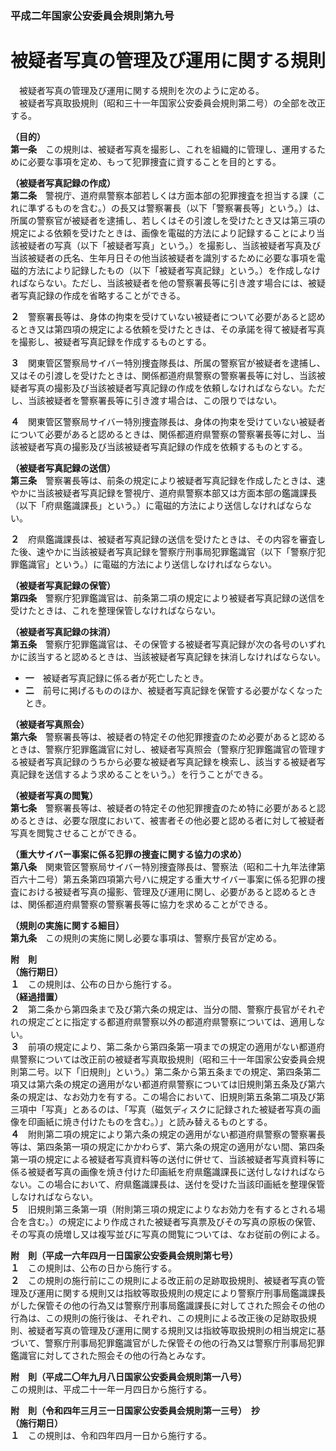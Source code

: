 ### 平成二年国家公安委員会規則第九号  
# 被疑者写真の管理及び運用に関する規則  
　被疑者写真の管理及び運用に関する規則を次のように定める。  
　被疑者写真取扱規則（昭和三十一年国家公安委員会規則第二号）の全部を改正する。  
  
**（目的）**  
**第一条**　この規則は、被疑者写真を撮影し、これを組織的に管理し、運用するために必要な事項を定め、もって犯罪捜査に資することを目的とする。  
  
**（被疑者写真記録の作成）**  
**第二条**　警視庁、道府県警察本部若しくは方面本部の犯罪捜査を担当する課（これに準ずるものを含む。）の長又は警察署長（以下「警察署長等」という。）は、所属の警察官が被疑者を逮捕し、若しくはその引渡しを受けたとき又は第三項の規定による依頼を受けたときは、画像を電磁的方法により記録することにより当該被疑者の写真（以下「被疑者写真」という。）を撮影し、当該被疑者写真及び当該被疑者の氏名、生年月日その他当該被疑者を識別するために必要な事項を電磁的方法により記録したもの（以下「被疑者写真記録」という。）を作成しなければならない。ただし、当該被疑者を他の警察署長等に引き渡す場合には、被疑者写真記録の作成を省略することができる。  
  
**２**　警察署長等は、身体の拘束を受けていない被疑者について必要があると認めるとき又は第四項の規定による依頼を受けたときは、その承諾を得て被疑者写真を撮影し、被疑者写真記録を作成するものとする。  
  
**３**　関東管区警察局サイバー特別捜査隊長は、所属の警察官が被疑者を逮捕し、又はその引渡しを受けたときは、関係都道府県警察の警察署長等に対し、当該被疑者写真の撮影及び当該被疑者写真記録の作成を依頼しなければならない。ただし、当該被疑者を警察署長等に引き渡す場合は、この限りではない。  
  
**４**　関東管区警察局サイバー特別捜査隊長は、身体の拘束を受けていない被疑者について必要があると認めるときは、関係都道府県警察の警察署長等に対し、当該被疑者写真の撮影及び当該被疑者写真記録の作成を依頼するものとする。  
  
**（被疑者写真記録の送信）**  
**第三条**　警察署長等は、前条の規定により被疑者写真記録を作成したときは、速やかに当該被疑者写真記録を警視庁、道府県警察本部又は方面本部の鑑識課長（以下「府県鑑識課長」という。）に電磁的方法により送信しなければならない。  
  
**２**　府県鑑識課長は、被疑者写真記録の送信を受けたときは、その内容を審査した後、速やかに当該被疑者写真記録を警察庁刑事局犯罪鑑識官（以下「警察庁犯罪鑑識官」という。）に電磁的方法により送信しなければならない。  
  
**（被疑者写真記録の保管）**  
**第四条**　警察庁犯罪鑑識官は、前条第二項の規定により被疑者写真記録の送信を受けたときは、これを整理保管しなければならない。  
  
**（被疑者写真記録の抹消）**  
**第五条**　警察庁犯罪鑑識官は、その保管する被疑者写真記録が次の各号のいずれかに該当すると認めるときは、当該被疑者写真記録を抹消しなければならない。  
* **一**　被疑者写真記録に係る者が死亡したとき。  
* **二**　前号に掲げるもののほか、被疑者写真記録を保管する必要がなくなったとき。  
  
**（被疑者写真照会）**  
**第六条**　警察署長等は、被疑者の特定その他犯罪捜査のため必要があると認めるときは、警察庁犯罪鑑識官に対し、被疑者写真照会（警察庁犯罪鑑識官の管理する被疑者写真記録のうちから必要な被疑者写真記録を検索し、該当する被疑者写真記録を送信するよう求めることをいう。）を行うことができる。  
  
**（被疑者写真の閲覧）**  
**第七条**　警察署長等は、被疑者の特定その他犯罪捜査のため特に必要があると認めるときは、必要な限度において、被害者その他必要と認める者に対して被疑者写真を閲覧させることができる。  
  
**（重大サイバー事案に係る犯罪の捜査に関する協力の求め）**  
**第八条**　関東管区警察局サイバー特別捜査隊長は、警察法（昭和二十九年法律第百六十二号）第五条第四項第六号ハに規定する重大サイバー事案に係る犯罪の捜査における被疑者写真の撮影、管理及び運用に関し、必要があると認めるときは、関係都道府県警察の警察署長等に協力を求めることができる。  
  
**（規則の実施に関する細目）**  
**第九条**　この規則の実施に関し必要な事項は、警察庁長官が定める。  
  
**附　則**  
**（施行期日）**  
**１**　この規則は、公布の日から施行する。  
**（経過措置）**  
**２**　第二条から第四条まで及び第六条の規定は、当分の間、警察庁長官がそれぞれの規定ごとに指定する都道府県警察以外の都道府県警察については、適用しない。  
**３**　前項の規定により、第二条から第四条第一項までの規定の適用がない都道府県警察については改正前の被疑者写真取扱規則（昭和三十一年国家公安委員会規則第二号。以下「旧規則」という。）第二条から第五条までの規定、第四条第二項又は第六条の規定の適用がない都道府県警察については旧規則第五条及び第六条の規定は、なお効力を有する。この場合において、旧規則第五条第二項及び第三項中「写真」とあるのは、「写真（磁気ディスクに記録された被疑者写真の画像を印画紙に焼き付けたものを含む。）」と読み替えるものとする。  
**４**　附則第二項の規定により第六条の規定の適用がない都道府県警察の警察署長等は、第四条第一項の規定にかかわらず、第六条の規定の適用がない間、第四条第一項の規定による被疑者写真資料等の送付に併せて、当該被疑者写真資料等に係る被疑者写真の画像を焼き付けた印画紙を府県鑑識課長に送付しなければならない。この場合において、府県鑑識課長は、送付を受けた当該印画紙を整理保管しなければならない。  
**５**　旧規則第三条第一項（附則第三項の規定によりなお効力を有するとされる場合を含む。）の規定により作成された被疑者写真票及びその写真の原板の保管、その写真の焼増し又は複写並びに写真の閲覧については、なお従前の例による。  
  
**附　則（平成一六年四月一日国家公安委員会規則第七号）**  
**１**　この規則は、公布の日から施行する。  
**２**　この規則の施行前にこの規則による改正前の足跡取扱規則、被疑者写真の管理及び運用に関する規則又は指紋等取扱規則の規定により警察庁刑事局鑑識課長がした保管その他の行為又は警察庁刑事局鑑識課長に対してされた照会その他の行為は、この規則の施行後は、それぞれ、この規則による改正後の足跡取扱規則、被疑者写真の管理及び運用に関する規則又は指紋等取扱規則の相当規定に基づいて、警察庁刑事局犯罪鑑識官がした保管その他の行為又は警察庁刑事局犯罪鑑識官に対してされた照会その他の行為とみなす。  
  
**附　則（平成二〇年九月八日国家公安委員会規則第一八号）**  
この規則は、平成二十一年一月四日から施行する。  
  
**附　則（令和四年三月三一日国家公安委員会規則第一三号）　抄**  
**（施行期日）**  
**１**　この規則は、令和四年四月一日から施行する。  
  
